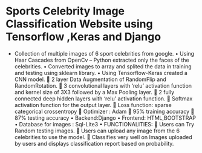 # Sports Celebrity Image Classification Website using Tensorflow ,Keras and Django


* Collection of multiple images of 6 sport celebrities from google.
•	Using Haar Cascades from OpenCv – Python extracted only the faces of the celebrities.
•	Converted images to array and splited the data in training and testing using sklearn library.
•	Using Tensorflow-Keras created a CNN model.
        	2 layer Data Augmentation of RandomFlip and RandomRotation.
        	3 convolutional layers with ‘relu’ activation function and kernel size of 3X3  followed by a Max Pooling layer.
        	2 fully connected deep hidden layers with ‘relu’ activation function.
        	Softmax activation function for the output layer.
        	Loss function: sparse categorical crossentropy
        	Optimizer : Adam
        	95% training accuracy
        	87% testing accuracy
•	Backend:Django
•	Frontend: HTML,BOOTSTRAP
•	Database for images : Sql-Lite3
•	FUNCTIONALITIES:
        	Users can Try Random testing images.
        	Users can upload any image from the 6 celebrities to use the model.
        	Classifies very well on Images uploaded by users and displays classification report based on probability.
